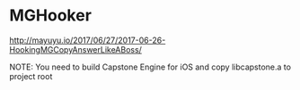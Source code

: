# MGHooker
<http://mayuyu.io/2017/06/27/2017-06-26-HookingMGCopyAnswerLikeABoss/>

NOTE: You need to build Capstone Engine for iOS and copy libcapstone.a to project root
